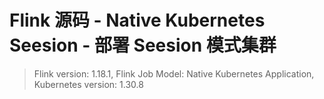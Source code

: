 # Flink 源码 - Native Kubernetes Seesion - 部署 Seesion 模式集群 

>Flink version: 1.18.1, Flink Job Model: Native Kubernetes Application, Kubernetes version: 1.30.8         

